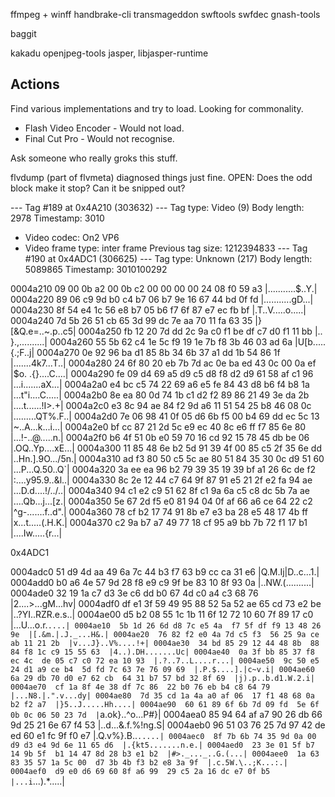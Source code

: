 ffmpeg + winff
handbrake-cli
transmageddon
swftools
swfdec
gnash-tools

baggit

kakadu
openjpeg-tools
jasper, libjasper-runtime

Actions
-------
Find various implementations and try to load. Looking for commonality.
- Flash Video Encoder - Would not load.
- Final Cut Pro - Would not recognise.

Ask someone who really groks this stuff.

flvdump (part of flvmeta) diagnosed things just fine.
OPEN: Does the odd block make it stop? Can it be snipped out?

--- Tag #189 at 0x4A210 (303632) ---
Tag type: Video (9)
Body length: 2978
Timestamp: 3010
* Video codec: On2 VP6
* Video frame type: inter frame
Previous tag size: 1212394833
--- Tag #190 at 0x4ADC1 (306625) ---
Tag type: Unknown (217)
Body length: 5089865
Timestamp: 3010100292


0004a210  09 00 0b a2 00 0b c2 00  00 00 00 24 08 f0 59 a3  |...........$..Y.|
0004a220  89 06 c9 9d b0 c4 b7 06  b7 9e 16 67 44 bd 0f fd  |...........gD...|
0004a230  8f 54 e4 1c 56 e8 b7 05  b6 f7 6f 87 e7 ec fb bf  |.T..V.....o.....|
0004a240  7d 5b 26 51 cb 65 3d 99  dc 7e aa 70 11 fa 63 35  |}[&Q.e=..~.p..c5|
0004a250  fb 12 20 7d dd 2c 9a c0  f1 be df c7 d0 f1 11 bb  |.. }.,..........|
0004a260  55 5b 62 c4 1e 5c f9 19  1e 7b f8 3b 46 03 ad 6a  |U[b..\...{.;F..j|
0004a270  0e 92 96 ba d1 85 8b 34  6b 37 a1 dd 1b 54 86 1f  |.......4k7...T..|
0004a280  24 6f 80 20 eb 7b 7d ac  0e ba ed 43 0c 00 0a ef  |$o. .{}....C....|
0004a290  fe 09 d4 69 a5 d9 c5 d8  f8 d2 d9 61 58 af c1 96  |...i.......aX...|
0004a2a0  e4 bc c5 74 22 69 a6 e5  fe 84 43 d8 b6 f4 b8 1a  |...t"i....C.....|
0004a2b0  8e ea 80 0d 74 1b c1 d2  f2 89 86 21 49 3e da 2b  |....t......!I>.+|
0004a2c0  e3 8c 94 ae 84 f2 9d a6  11 51 54 25 b8 46 08 0c  |.........QT%.F..|
0004a2d0  7e 06 98 41 0f 05 d6 6b  f5 00 b4 69 dd ec 5c 13  |~..A...k...i..\.|
0004a2e0  bf cc 87 21 2d 5c e9 ec  40 8c e6 ff f7 85 6e 80  |...!-\..@.....n.|
0004a2f0  b6 4f 51 0b e0 59 70 16  cd 92 15 78 45 db be 06  |.OQ..Yp....xE...|
0004a300  11 85 48 6e b2 5d 91 39  4f 00 85 c5 2f 35 6e dd  |..Hn.].9O.../5n.|
0004a310  ad f3 80 50 c5 5c ae 80  51 84 35 30 0c d9 51 60  |...P.\..Q.50..Q`|
0004a320  3a ee ea 96 b2 79 39 35  19 39 bf a1 26 6c de f2  |:....y95.9..&l..|
0004a330  8c 2e 12 44 c7 64 9f 87  91 e5 21 2f e2 fa 94 ae  |...D.d....!/../..|
0004a340  94 c1 e2 c9 51 62 8f c1  9a 6a c5 c8 dc 5b 7a ae  |....Qb...j...[z.|
0004a350  5e 67 2d f5 e0 81 94 04  0f af 66 a6 ce 64 22 c2  |^g-.......f..d".|
0004a360  78 cf b2 17 74 91 8b e7  e3 ba 28 e5 48 17 4b ff  |x...t.....(.H.K.|
0004a370  c2 9a b7 a7 49 77 18 cf  95 a9 bb 7b 72 f1 17 b1  |....Iw.....{r...|

0x4ADC1

0004adc0  51 d9 4d aa 49 6a 7c 44  b3 f7 63 b9 cc ca 31 e6  |Q.M.Ij|D..c...1.|
0004add0  b0 a6 4e 57 9d 28 f8 e9  c9 9f be 83 10 8f 93 0a  |..NW.(..........|
0004ade0  32 19 1a c7 d3 3e c6 dd  b0 67 4d c0 a4 c3 68 76  |2....>...gM...hv|
0004adf0  df e1 3f 59 49 95 88 52  5a 52 ae 65 cd 73 e2 be  |..?YI..RZR.e.s..|
0004ae00  d5 b2 08 55 1c 1b 11 6f  12 72 10 60 7f 89 17 c0  |...U...o.r.`....|
0004ae10  5b 1d 26 6d d8 7c e5 4a  f7 5f df f9 13 48 26 9e  |[.&m.|.J._...H&.|
0004ae20  76 82 f2 e0 4a 7d c5 f3  56 25 9a ce ab 11 21 2b  |v...J}..V%....!+|
0004ae30  34 bd 85 29 12 44 48 8b  88 84 f8 1c c9 15 55 63  |4..).DH.......Uc|
0004ae40  0a 3f bb 85 37 f8 ec 4c  de 05 c7 c0 72 ea 10 93  |.?..7..L....r...|
0004ae50  9c 50 e5 24 d1 a9 ce b4  5d fd 7c 63 7e 76 09 69  |.P.$....].|c~v.i|
0004ae60  6a 29 db 70 d0 e7 62 cb  64 31 b7 57 bd 32 8f 69  |j).p..b.d1.W.2.i|
0004ae70  cf 1a 8f 4e 38 df 7c 86  22 b0 76 eb b4 c8 64 79  |...N8.|.".v...dy|
0004ae80  7d 35 cd 1a 4a a0 af 06  17 f1 48 68 0a b2 f2 a7  |}5..J.....Hh....|
0004ae90  60 61 89 6f 6b 7d 09 fd  5e 6f 0b 0c 06 50 23 7d  |`a.ok}..^o...P#}|
0004aea0  85 94 64 af a7 90 26 db  66 9d 25 21 6e 67 f4 53  |..d...&.f.%!ng.S|
0004aeb0  96 51 03 76 25 7d 97 42  de ed 60 e1 fc 9f f0 e7  |.Q.v%}.B..`.....|
0004aec0  8f 7b 6b 74 35 9d 0a 00  d9 d3 e4 9d 6e 11 65 d6  |.{kt5.......n.e.|
0004aed0  23 3e 01 5f b7 14 9b 5f  b1 14 47 8d 28 b3 e1 b2  |#>._..._..G.(...|
0004aee0  1a 63 83 35 57 1a 5c 00  d7 3b 4b f3 b2 e8 3a 9f  |.c.5W.\..;K...:.|
0004aef0  d9 e0 d6 69 60 8f a6 99  29 c5 2a 16 dc e7 0f b5  |...i`...).*.....|



